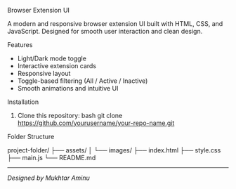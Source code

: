 Browser Extension UI

A modern and responsive browser extension UI built with HTML, CSS, and JavaScript. Designed for smooth user interaction and clean design.

Features

- Light/Dark mode toggle
- Interactive extension cards
- Responsive layout
- Toggle-based filtering (All / Active / Inactive)
- Smooth animations and intuitive UI


Installation

1. Clone this repository:
   bash
   git clone https://github.com/yourusername/your-repo-name.git
   


Folder Structure


project-folder/
├── assets/
│   └── images/
├── index.html
├── style.css
├── main.js
└── README.md

---

*Designed by Mukhtar Aminu*